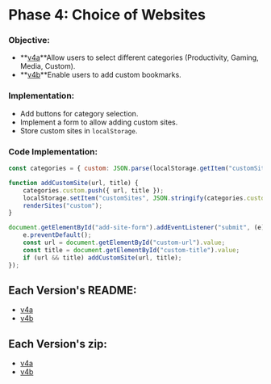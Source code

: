# **Phase 4: Choice of Websites**
### **Objective:**
- **[v4a](https://mattwydra.github.io/newtab-background/v4/v4a/newtab.html)**Allow users to select different categories (Productivity, Gaming, Media, Custom).
- **[v4b](https://mattwydra.github.io/newtab-background/v4/v4b/newtab.html)**Enable users to add custom bookmarks.

### **Implementation:**
- Add buttons for category selection.
- Implement a form to allow adding custom sites.
- Store custom sites in `localStorage`.

### **Code Implementation:**
```javascript
const categories = { custom: JSON.parse(localStorage.getItem("customSites")) || [] };

function addCustomSite(url, title) {
    categories.custom.push({ url, title });
    localStorage.setItem("customSites", JSON.stringify(categories.custom));
    renderSites("custom");
}

document.getElementById("add-site-form").addEventListener("submit", (e) => {
    e.preventDefault();
    const url = document.getElementById("custom-url").value;
    const title = document.getElementById("custom-title").value;
    if (url && title) addCustomSite(url, title);
});
```

## Each Version's README:
- [v4a](v4a/README.md)
- [v4b](v4b/README.md)

## Each Version's zip:
- [v4a](https://mattwydra.github.io/newtab-background/v4/v4d/ext4a.zip)
- [v4b](https://mattwydra.github.io/newtab-background/v4/v4d/ext4b.zip)